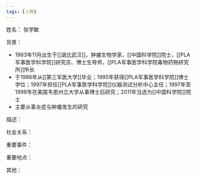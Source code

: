 ```yaml
---
tags: [人物]
---
```


姓名：
张学敏

背景：
- 1963年11月出生于[[湖北武汉]]，肿瘤生物学家，[[中国科学院]]院士，[[PLA军事医学科学院]]研究员、博士生导师，[[PLA军事医学科学院毒物药物研究所]]所长
- 于1986年从[[第三军医大学]]毕业；1995年获得[[PLA军事医学科学院]]博士学位；1997年担任[[PLA军事医学科学院]]仪器测试分析中心主任；1997年至1998年在美国韦恩州立大学从事博士后研究；2011年当选为[[中国科学院]]院士
- 主要从事炎症与肿瘤发生的研究

描述：

社会关系：

重要事件：

重要地点：

其他：
